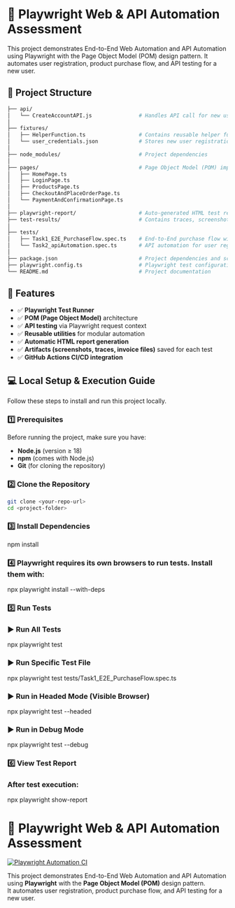 # 🧩 Playwright Web & API Automation Assessment

This project demonstrates End-to-End Web Automation and API Automation using Playwright with the Page Object Model (POM) design pattern. It automates user registration, product purchase flow, and API testing for a new user.

## 📁 Project Structure

```bash
├── api/
│   └── CreateAccountAPI.js               # Handles API call for new user registration
│
├── fixtures/
│   ├── HelperFunction.ts                 # Contains reusable helper functions
│   └── user_credentials.json             # Stores new user registration details
│
├── node_modules/                         # Project dependencies
│
├── pages/                                # Page Object Model (POM) implementation
│   ├── HomePage.ts
│   ├── LoginPage.ts
│   ├── ProductsPage.ts
│   ├── CheckoutAndPlaceOrderPage.ts
│   └── PaymentAndConfirmationPage.ts
│
├── playwright-report/                    # Auto-generated HTML test report
├── test-results/                         # Contains traces, screenshots, and videos for failed tests
│
├── tests/
│   ├── Task1_E2E_PurchaseFlow.spec.ts    # End-to-End purchase flow with new user registration
│   └── Task2_apiAutomation.spec.ts       # API automation for user registration
│
├── package.json                          # Project dependencies and scripts
├── playwright.config.ts                  # Playwright test configuration
└── README.md                             # Project documentation

```

## 🚀 Features

- ✅ **Playwright Test Runner**
- ✅ **POM (Page Object Model)** architecture
- ✅ **API testing** via Playwright request context
- ✅ **Reusable utilities** for modular automation
- ✅ **Automatic HTML report generation**
- ✅ **Artifacts (screenshots, traces, invoice files)** saved for each test
- ✅ **GitHub Actions CI/CD integration**

## 💻 Local Setup & Execution Guide

Follow these steps to install and run this project locally.

### 1️⃣ Prerequisites
Before running the project, make sure you have:
- **Node.js** (version ≥ 18)
- **npm** (comes with Node.js)
- **Git** (for cloning the repository)

### 2️⃣ Clone the Repository
```bash
git clone <your-repo-url>
cd <project-folder>

```

### 3️⃣ Install Dependencies
npm install

### 4️⃣ Playwright requires its own browsers to run tests. Install them with:
npx playwright install --with-deps

### 5️⃣ Run Tests
### ▶ Run All Tests
npx playwright test

### ▶ Run Specific Test File
npx playwright test tests/Task1_E2E_PurchaseFlow.spec.ts

### ▶ Run in Headed Mode (Visible Browser)
npx playwright test --headed

### ▶ Run in Debug Mode
npx playwright test --debug

### 6️⃣ View Test Report

### After test execution:
npx playwright show-report

# 🧩 Playwright Web & API Automation Assessment

[![Playwright Automation CI](https://github.com/mahbubislam0511/Kinetik_Assesment_2025/actions/workflows/playwright.yml/badge.svg)](https://github.com/mahbubislam0511/Kinetik_Assesment_2025/actions/workflows/playwright.yml)

This project demonstrates End-to-End Web Automation and API Automation using **Playwright** with the **Page Object Model (POM)** design pattern.  
It automates user registration, product purchase flow, and API testing for a new user.
